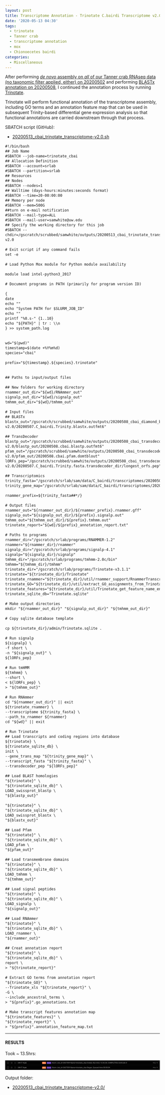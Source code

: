 ```yaml
---
layout: post
title: Transcriptome Annotation - Trinotate C.bairdi Transcriptome v2.0 from 20200502 on Mox
date: '2020-05-13 04:30'
tags:
  - trinotate
  - Tanner crab
  - transcriptome annotation
  - mox
  - Chionoecetes bairdi
categories:
  - Miscellaneous
---
```

After performing [_de novo_ assembly on _all_ of our Tanner crab RNAseq data (no taxonomic filter applied, either) on 20200502](https://robertslab.github.io/sams-notebook/2020/05/02/Transcriptome-Assembly-C.bairdi-All-RNAseq-Data-Without-Taxonomic-Filters-with-Trinity-on-Mox.html) and performing [BLASTx annotation on 20200508](https://robertslab.github.io/sams-notebook/2020/05/08/Transcriptome-Annotation-C.bairdi-Transcriptome-v2.0-Using-DIAMOND-BLASTx-on-Mox.html), I continued the annotation process by running [Trinotate](https://github.com/Trinotate/Trinotate.github.io/wiki).


Trinotate will perform functional annotation of the transcriptome assembly, including GO terms and an annotation feature map that can be used in subsequent Trinity-based differential gene expression analysis so that functional annotations are carried downstream through that process.

SBATCH script (GitHub):

- [20200513_cbai_trinotate_transcriptome-v2.0.sh](https://github.com/RobertsLab/sams-notebook/blob/master/sbatch_scripts/20200513_cbai_trinotate_transcriptome-v2.0.sh)

```shell
#!/bin/bash
## Job Name
#SBATCH --job-name=trinotate_cbai
## Allocation Definition
#SBATCH --account=srlab
#SBATCH --partition=srlab
## Resources
## Nodes
#SBATCH --nodes=1
## Walltime (days-hours:minutes:seconds format)
#SBATCH --time=20-00:00:00
## Memory per node
#SBATCH --mem=500G
##turn on e-mail notification
#SBATCH --mail-type=ALL
#SBATCH --mail-user=samwhite@uw.edu
## Specify the working directory for this job
#SBATCH --chdir=/gscratch/scrubbed/samwhite/outputs/20200513_cbai_trinotate_transcriptome-v2.0

# Exit script if any command fails
set -e

# Load Python Mox module for Python module availability

module load intel-python3_2017

# Document programs in PATH (primarily for program version ID)

{
date
echo ""
echo "System PATH for $SLURM_JOB_ID"
echo ""
printf "%0.s-" {1..10}
echo "${PATH}" | tr : \\n
} >> system_path.log


wd="$(pwd)"
timestamp=$(date +%Y%m%d)
species="cbai"

prefix="${timestamp}.${species}.trinotate"


## Paths to input/output files

## New folders for working directory
rnammer_out_dir="${wd}/RNAmmer_out"
signalp_out_dir="${wd}/signalp_out"
tmhmm_out_dir="${wd}/tmhmm_out"

# Input files
## BLASTx
blastx_out="/gscratch/scrubbed/samwhite/outputs/20200508_cbai_diamond_blastx_transcriptome-v2.0/20200507.C_bairdi.Trinity.blastx.outfmt6"

## TransDecoder
blastp_out="/gscratch/scrubbed/samwhite/outputs/20200508_cbai_transdecoder_transcriptome-v2.0/blastp_out/20200508.cbai.blastp.outfmt6"
pfam_out="/gscratch/scrubbed/samwhite/outputs/20200508_cbai_transdecoder_transcriptome-v2.0/pfam_out/20200508.cbai.pfam.domtblout"
lORFs_pep="/gscratch/scrubbed/samwhite/outputs/20200508_cbai_transdecoder_transcriptome-v2.0/20200507.C_bairdi.Trinity.fasta.transdecoder_dir/longest_orfs.pep"

## Transcriptomics
trinity_fasta="/gscratch/srlab/sam/data/C_bairdi/transcriptomes/20200507.C_bairdi.Trinity.fasta"
trinity_gene_map="/gscratch/srlab/sam/data/C_bairdi/transcriptomes/20200507.C_bairdi.Trinity.fasta.gene_trans_map"

rnammer_prefix=${trinity_fasta##*/}

# Output files
rnammer_out="${rnammer_out_dir}/${rnammer_prefix}.rnammer.gff"
signalp_out="${signalp_out_dir}/${prefix}.signalp.out"
tmhmm_out="${tmhmm_out_dir}/${prefix}.tmhmm.out"
trinotate_report="${wd}/${prefix}_annotation_report.txt"

# Paths to programs
rnammer_dir="/gscratch/srlab/programs/RNAMMER-1.2"
rnammer="${rnammer_dir}/rnammer"
signalp_dir="/gscratch/srlab/programs/signalp-4.1"
signalp="${signalp_dir}/signalp"
tmhmm_dir="/gscratch/srlab/programs/tmhmm-2.0c/bin"
tmhmm="${tmhmm_dir}/tmhmm"
trinotate_dir="/gscratch/srlab/programs/Trinotate-v3.1.1"
trinotate="${trinotate_dir}/Trinotate"
trinotate_rnammer="${trinotate_dir}/util/rnammer_support/RnammerTranscriptome.pl"
trinotate_GO="${trinotate_dir}/util/extract_GO_assignments_from_Trinotate_xls.pl"
trinotate_features="${trinotate_dir}/util/Trinotate_get_feature_name_encoding_attributes.pl"
trinotate_sqlite_db="Trinotate.sqlite"

# Make output directories
mkdir "${rnammer_out_dir}" "${signalp_out_dir}" "${tmhmm_out_dir}"

# Copy sqlite database template

cp ${trinotate_dir}/admin/Trinotate.sqlite .

# Run signalp
${signalp} \
-f short \
-n "${signalp_out}" \
${lORFs_pep}

# Run tmHMM
${tmhmm} \
--short \
< ${lORFs_pep} \
> "${tmhmm_out}"

# Run RNAmmer
cd "${rnammer_out_dir}" || exit
${trinotate_rnammer} \
--transcriptome ${trinity_fasta} \
--path_to_rnammer ${rnammer}
cd "${wd}" || exit

# Run Trinotate
## Load transcripts and coding regions into database
${trinotate} \
${trinotate_sqlite_db} \
init \
--gene_trans_map "${trinity_gene_map}" \
--transcript_fasta "${trinity_fasta}" \
--transdecoder_pep "${lORFs_pep}"

## Load BLAST homologies
"${trinotate}" \
"${trinotate_sqlite_db}" \
LOAD_swissprot_blastp \
"${blastp_out}"

"${trinotate}" \
"${trinotate_sqlite_db}" \
LOAD_swissprot_blastx \
"${blastx_out}"

## Load Pfam
"${trinotate}" \
"${trinotate_sqlite_db}" \
LOAD_pfam \
"${pfam_out}"

## Load transmembrane domains
"${trinotate}" \
"${trinotate_sqlite_db}" \
LOAD_tmhmm \
"${tmhmm_out}"

## Load signal peptides
"${trinotate}" \
"${trinotate_sqlite_db}" \
LOAD_signalp \
"${signalp_out}"

## Load RNAmmer
"${trinotate}" \
"${trinotate_sqlite_db}" \
LOAD_rnammer \
"${rnammer_out}"

## Creat annotation report
"${trinotate}" \
"${trinotate_sqlite_db}" \
report \
> "${trinotate_report}"

# Extract GO terms from annotation report
"${trinotate_GO}" \
--Trinotate_xls "${trinotate_report}" \
-G \
--include_ancestral_terms \
> "${prefix}".go_annotations.txt

# Make transcript features annotation map
"${trinotate_features}" \
"${trinotate_report}" \
> "${prefix}".annotation_feature_map.txt
```

---

#### RESULTS

Took ~ 13.5hrs:

![Trinotate runtime](https://github.com/RobertsLab/sams-notebook/blob/master/images/screencaps/20200513_cbai_trinotate_transcriptome-v2.0_runtime.png?raw=true)


Output folder:

- [20200513_cbai_trinotate_transcriptome-v2.0/](https://gannet.fish.washington.edu/Atumefaciens/20200513_cbai_trinotate_transcriptome-v2.0/)
